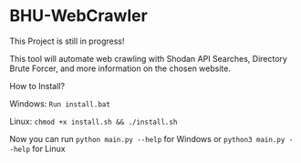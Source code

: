 # BHU-WebCrawler

This Project is still in progress!

This tool will automate web crawling with Shodan API Searches, Directory Brute Forcer, and more information on the chosen website.


How to Install?

  Windows:
    ```Run install.bat```
  
  Linux:
    ```chmod +x install.sh && ./install.sh```
   
  Now you can run ```python main.py --help``` for Windows or ```python3 main.py --help``` for Linux
